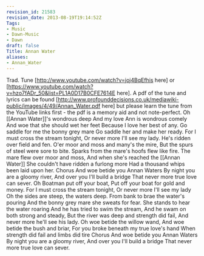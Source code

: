```yaml
---
revision_id: 21583
revision_date: 2013-08-19T19:14:52Z
Tags:
- Music
- Dawn-Music
- Dawn
draft: false
Title: Annan Water
aliases:
- Annan_Water
---
```

Trad. Tune [http://www.youtube.com/watch?v=joj4BqEfhis here] or [https://www.youtube.com/watch?v=hzo7fADr_50&list=PL1A0D17B0CFE7614E here].
A pdf of the tune and lyrics can be found [http://www.profounddecisions.co.uk/mediawiki-public/images/4/49/Annan_Water.pdf here] but please learn the tune from the YouTube links first - the pdf is a memory aid and not note-perfect. 
Oh [[Annan Water]]'s wondrous deep
And my love Ann is wondrous comely
And woe that she should wet her feet
Because I love her best of any.
Go saddle for me the bonny grey mare
Go saddle her and make her ready.
For I must cross the stream tonight,
Or never more I'll see my lady.
He's ridden over field and fen.
O'er moor and moss and many's the mire,
But the spurs of steel were sore to bite.
Sparks from the mare's hoofs flew like fire.
The mare flew over moor and moss,
And when she's reached the [[Annan Water]]
She couldn't have ridden a furlong more
Had a thousand whips been laid upon her.
Chorus
And woe betide you Annan Waters
By night you are a gloomy river,
And over you I'll build a bridge
That never more true love can sever.
Oh Boatman put off your boat,
Put off your boat for gold and money.
For I must cross the stream tonight,
Or never more I'll see my lady
Oh the sides are steep, the waters deep.
From bank to brae the water's pouring
And the bonny grey mare she sweats for fear.
She stands to hear the water roaring
And he has tried to swim the stream,
And he swam on both strong and steady,
But the river was deep and strength did fail,
And never more he'll see his lady.
Oh woe betide the willow wand,
And woe betide the bush and briar,
For you broke beneath my true love's hand
When strength did fail and limbs did tire
Chorus
And woe betide you Annan Waters
By night you are a gloomy river,
And over you I'll build a bridge
That never more true love can sever.